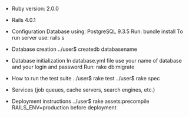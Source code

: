 * Ruby version: 2.0.0
* Rails 4.0.1

* Configuration
	Database using: PostgreSQL 9.3.5
	Run: bundle install
	To run server use: rails s

* Database creation
	../user$ createdb databasename
	

* Database initialization
	In database.yml file use your name of database and your login and password
	Run: rake db:migrate
	
	
* How to run the test suite
	../user$ rake test
	../user$ rake spec

* Services (job queues, cache servers, search engines, etc.)

* Deployment instructions
	../user$ rake assets:precompile RAILS_ENV=production		 before deployment

